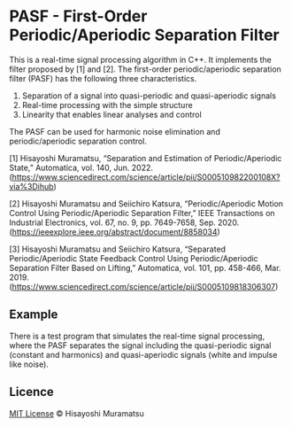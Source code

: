 # PASF - First-Order Periodic/Aperiodic Separation Filter

This is a real-time signal processing algorithm in C++. It implements the filter proposed by [1] and [2]. The first-order periodic/aperiodic separation filter (PASF) has the following three characteristics.

1. Separation of a signal into quasi-periodic and quasi-aperiodic signals
2. Real-time processing with the simple structure
3. Linearity that enables linear analyses and control

The PASF can be used for harmonic noise elimination and periodic/aperiodic separation control.

[1] Hisayoshi Muramatsu, “Separation and Estimation of Periodic/Aperiodic State,” Automatica, vol. 140, Jun. 2022.
(https://www.sciencedirect.com/science/article/pii/S000510982200108X?via%3Dihub)

[2] Hisayoshi Muramatsu and Seiichiro Katsura, “Periodic/Aperiodic Motion Control Using Periodic/Aperiodic Separation Filter,” IEEE Transactions on Industrial Electronics, vol. 67, no. 9, pp. 7649-7658, Sep. 2020.
(https://ieeexplore.ieee.org/abstract/document/8858034)

[3] Hisayoshi Muramatsu and Seiichiro Katsura, “Separated Periodic/Aperiodic State Feedback Control Using Periodic/Aperiodic Separation Filter Based on Lifting,” Automatica, vol. 101, pp. 458-466, Mar. 2019.
(https://www.sciencedirect.com/science/article/pii/S0005109818306307)

## Example

There is a test program that simulates the real-time signal processing, where the PASF separates the signal including the quasi-periodic signal (constant and harmonics) and quasi-aperiodic signals (white and impulse like noise).

## Licence

[MIT License](https://github.com/HisayoshiMuramatsu/PASF/blob/master/LICENSE) © Hisayoshi Muramatsu
